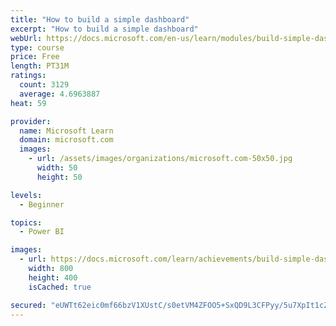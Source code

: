 ```yaml
---
title: "How to build a simple dashboard"
excerpt: "How to build a simple dashboard"
webUrl: https://docs.microsoft.com/en-us/learn/modules/build-simple-dashboard/
type: course
price: Free
length: PT31M
ratings:
  count: 3129
  average: 4.6963887
heat: 59

provider:
  name: Microsoft Learn
  domain: microsoft.com
  images:
    - url: /assets/images/organizations/microsoft.com-50x50.jpg
      width: 50
      height: 50

levels:
  - Beginner

topics:
  - Power BI

images:
  - url: https://docs.microsoft.com/learn/achievements/build-simple-dashboard-social.png
    width: 800
    height: 400
    isCached: true

secured: "eUWTt62eic0mf66bzV1XUstC/s0etVM4ZFOO5+SxQD9L3CFPyy/5u7XpIt1cZg1yUQInY2p/LMdkQhPQ3T7Y7PeF/F2ANAn1svWhwYeONUX7eHB1hwEJdoftXkKmYtds2Hs10ZK0+SPCRyKHybE1X42pEzJ3vi7bO6aEHGlL8ADo6ydz96UdDIXlO5x51kCoCAFVcsQuuvkV9KlZGgqh1kjQouiU9gOWOUOB8ddor0iZfOu8GslnU3pxdGRbrUtjM/vfIo6OrNLrvFmapZ+W9fZj5/lCdai8J9rtR5A+gufOU0ULKQKpaODAsuq7uH+P8wfIqDUgdo4J/OmYVS8jEXMh57LSJM8JDYqVJZIml5o0YWT2s1KEdPdE/0NeqzMcO1l9331y5i30Ob6oGrO9JrPUe+gO0+lKvvkxPQmgZEQ=;68vSNtx7g6P/yXoRSiCqlA=="
---
```



